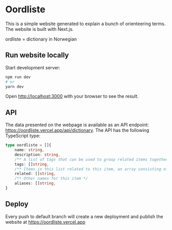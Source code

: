 # Oordliste

This is a simple website generated to explain a bunch of orienteering terms. The
website is built with Next.js.

ordliste = dictionary in Norwegian

## Run website locally

Start development server:

```bash
npm run dev
# or
yarn dev
```

Open [http://localhost:3000](http://localhost:3000) with your browser to see the
result.

## API

The data presented on the webpage is available as an API endpoint:
https://oordliste.vercel.app/api/dictionary. The API has the following
TypeScript type:

```typescript
type oordliste = []{
    name: string,
    description: string,
    /** A list of tags that can be used to group related items together */
    tags: []string,
    /** Items in this list related to this item, an array consisting of `name`s of other items. */
    related: []string,
    /** Other names for this item */
    aliases: []string,
}
```

## Deploy

Every push to default branch will create a new deployment and publish the website at https://oordliste.vercel.app

